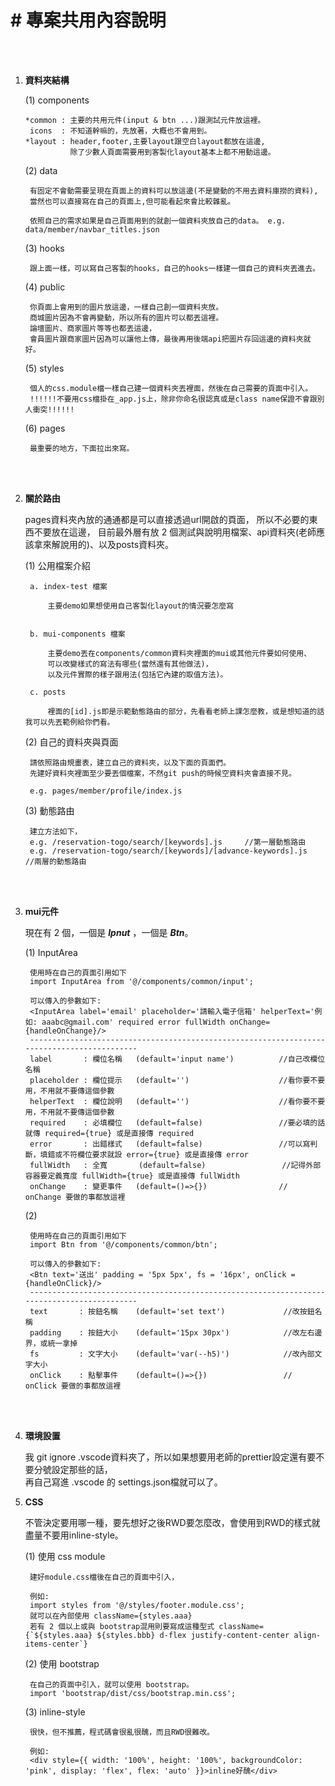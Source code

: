 
# # 專案共用內容說明

<br>
<br>

1. **資料夾結構**


    (1) components

       *common : 主要的共用元件(input & btn ...)跟測試元件放這裡。
        icons  : 不知道幹嘛的，先放著，大概也不會用到。
       *layout : header,footer,主要layout跟空白layout都放在這邊,
                 除了少數人頁面需要用到客製化layout基本上都不用動這邊。
               


    (2) data
        
        有固定不會動需要呈現在頁面上的資料可以放這邊(不是變動的不用去資料庫撈的資料),
        當然也可以直接寫在自己的頁面上,但可能看起來會比較雜亂。

        依照自己的需求如果是自己頁面用到的就創一個資料夾放自己的data。 e.g. data/member/navbar_titles.json


    (3) hooks

        跟上面一樣，可以寫自己客製的hooks，自己的hooks一樣建一個自己的資料夾丟進去。
       


    (4) public

        你頁面上會用到的圖片放這邊，一樣自己創一個資料夾放。
        商城圖片因為不會再變動，所以所有的圖片可以都丟這裡。
        論壇圖片、商家圖片等等也都丟這邊，
        會員圖片跟商家圖片因為可以讓他上傳，最後再用後端api把圖片存回這邊的資料夾就好。


    (5) styles

        個人的css.module檔一樣自己建一個資料夾丟裡面，然後在自己需要的頁面中引入。
        !!!!!!不要用css檔掛在_app.js上，除非你命名很認真或是class name保證不會跟別人衝突!!!!!!


    (6) pages

        最重要的地方，下面拉出來寫。

<br>
<br>

2. **關於路由**

    pages資料夾內放的通通都是可以直接透過url開啟的頁面，
    所以不必要的東西不要放在這邊，
    目前最外層有放 2 個測試與說明用檔案、api資料夾(老師應該拿來解說用的)、以及posts資料夾。 

    (1) 公用檔案介紹
    
        a. index-test 檔案

            主要demo如果想使用自己客製化layout的情況要怎麼寫


        b. mui-components 檔案

            主要demo丟在components/common資料夾裡面的mui或其他元件要如何使用、
            可以改變樣式的寫法有哪些(當然還有其他做法)，
            以及元件實際的樣子跟用法(包括它內建的取值方法)。

        c. posts

            裡面的[id].js即是示範動態路由的部分，先看看老師上課怎麼教，或是想知道的話我可以先丟範例給你們看。


    (2) 自己的資料夾與頁面

        請依照路由規畫表，建立自己的資料夾，以及下面的頁面們。
        先建好資料夾裡面至少要丟個檔案，不然git push的時候空資料夾會直接不見。

        e.g. pages/member/profile/index.js


    (3) 動態路由

        建立方法如下，
        e.g. /reservation-togo/search/[keywords].js     //第一層動態路由
        e.g. /reservation-togo/search/[keywords]/[advance-keywords].js     //兩層的動態路由


<br>
<br>

3. **mui元件**

    現在有 2 個，一個是 **_Ipnut_** ，一個是 **_Btn_**。

    (1) InputArea

        
        使用時在自己的頁面引用如下
        import InputArea from '@/components/common/input';
        
        可以傳入的參數如下:
        <InputArea label='email' placeholder='請輸入電子信箱' helperText='例如: aaabc@gmail.com' required error fullWidth onChange={handleOnChange}/>
        -------------------------------------------------------------------------------------------        
        label       : 欄位名稱   (default='input name')          //自己改欄位名稱
        placeholder : 欄位提示   (default='')                    //看你要不要用，不用就不要傳這個參數 
        helperText  : 欄位說明   (default='')                    //看你要不要用，不用就不要傳這個參數
        required    : 必填欄位   (default=false)                 //要必填的話就傳 required={true} 或是直接傳 required
        error       : 出錯樣式   (default=false)                 //可以寫判斷，填錯或不符欄位要求就設 error={true} 或是直接傳 error
        fullWidth   : 全寬       (default=false)                 //記得外部容器要定義寬度 fullWidth={true} 或是直接傳 fullWidth
        onChange    : 變更事件   (default=()=>{})                // onChange 要做的事都放這裡
    
    (2)

        使用時在自己的頁面引用如下
        import Btn from '@/components/common/btn';

        可以傳入的參數如下:
        <Btn text='送出' padding = '5px 5px', fs = '16px', onClick = {handleOnClick}/>
        -------------------------------------------------------------------------------------------        
        text       : 按鈕名稱    (default='set text')             //改按鈕名稱
        padding    : 按鈕大小    (default='15px 30px')            //改左右邊界，或統一拿掉
        fs         : 文字大小    (default='var(--h5)')            //改內部文字大小  
        onClick    : 點擊事件    (default=()=>{})                 // onClick 要做的事都放這裡

<br>
<br>

4. **環境設置**

    我 git ignore .vscode資料夾了，所以如果想要用老師的prettier設定還有要不要分號設定那些的話，
    <br>再自己寫進 .vscode 的 settings.json檔就可以了。

5. **CSS**


    不管決定要用哪一種，要先想好之後RWD要怎麼改，會使用到RWD的樣式就盡量不要用inline-style。

    (1) 使用 css module

        建好module.css檔後在自己的頁面中引入，
        
        例如: 
        import styles from '@/styles/footer.module.css';
        就可以在內部使用 className={styles.aaa}
        若有 2 個以上或與 bootstrap混用則要寫成這種型式 className={`${styles.aaa} ${styles.bbb} d-flex justify-content-center align-items-center`}

    (2) 使用 bootstrap

        在自己的頁面中引入，就可以使用 bootstrap。
        import 'bootstrap/dist/css/bootstrap.min.css';

    (3) inline-style

        很快，但不推薦，程式碼會很亂很醜，而且RWD很難改。

        例如: 
        <div style={{ width: '100%', height: '100%', backgroundColor: 'pink', display: 'flex', flex: 'auto' }}>inline好醜</div>



